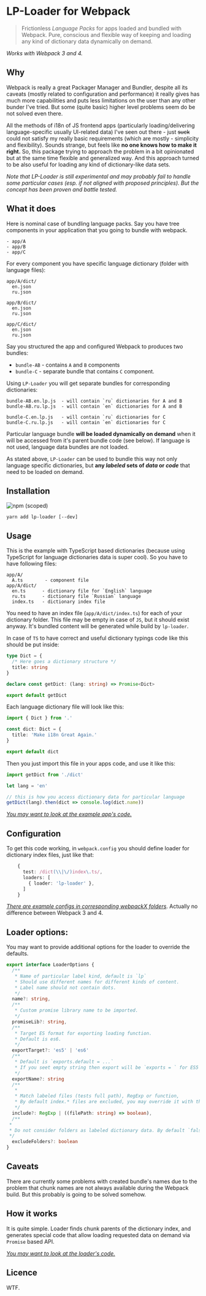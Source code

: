 # LP-Loader for Webpack

> Frictionless *Language Packs* for apps loaded and bundled with Webpack. Pure, conscious and flexible way of keeping and loading any kind of dictionary data dynamically on demand.

*Works with Webpack 3 and 4.*

## Why

Webpack is really a great Packager Manager and Bundler, despite all its caveats (mostly related to configuration and performance) it really gives has much more capabilities and puts less limitations on the user than any other bunder I've tried. But some (quite basic) higher level problems seem do be not solved even there.

All the methods of i18n of JS frontend apps (particularly loading/delivering language-specific usually UI-related data) I've seen out there - just ~~suck~~ could not satisfy my really basic requirements (which are mostly - simplicity and flexibility). Sounds strange, but feels like **no one knows how to make it right.** So, this package trying to approach the problem in a bit opinionated but at the same time flexible and generalized way. And this approach turned to be also useful for loading any kind of dictionary-like data sets.

*Note that LP-Loader is still experimental and may probably fail to handle some particular cases (esp. if not aligned with proposed principles). But the concept has been proven and battle tested.*

## What it does

Here is nominal case of bundling language packs. Say you have tree components in your application that you going to bundle with webpack.

```
- app/A
- app/B
- app/C
```
For every component you have specific language dictionary (folder with language files):

```
app/A/dict/
  en.json
  ru.json

app/B/dict/
  en.json
  ru.json

app/C/dict/
  en.json
  ru.json
```

Say you structured the app and configured Webpack to produces two bundles: 
- `bundle-AB` - contains `A` and `B` components 
- `bundle-C` - separate bundle that contains `C` component.

Using `LP-Loader` you will get separate bundles for corresponding dictionaries:

```
bundle-AB.en.lp.js  - will contain `ru` dictionaries for A and B
bundle-AB.ru.lp.js  - will contain `en` dictionaries for A and B

bundle-C.en.lp.js   - will contain `ru` dictionaries for C
bundle-C.ru.lp.js   - will contain `en` dictionaries for C
```

Particular language bundle **will be loaded dynamically on demand** when it will be accessed from it's parent bundle code (see below). If language is not used, language data bundles are not loaded.

As stated above, `LP-Loader` can be used to bundle this way not only language specific dictionaries, but **any *labeled* sets of *data* or *code*** that need to be loaded on demand.

## Installation

![npm (scoped)](https://img.shields.io/npm/v/lp-loader.svg?maxAge=86400)


```
yarn add lp-loader [--dev]
```

## Usage

This is the example with TypeScript based dictionaries (because using TypeScript for language dictionaries data is super cool). So you have to have following files:

```
app/A/
  A.ts        - component file
app/A/dict/
  en.ts      - dictionary file for `English` language
  ru.ts      - dictionary file `Russian` language
  index.ts   - dictionary index file

```

You need to have an index file (`app/A/dict/index.ts`) for each of your dictionary folder. This file may be empty in case of `JS`, but it should exist anyway. It's bundled content will be generated while build by `lp-loader`. 

In case of `TS` to have correct and useful dictionary typings code like this should be put inside:

```ts
type Dict = { 
  /* Here goes a dictionary structure */ 
  title: string
}

declare const getDict: (lang: string) => Promise<Dict>

export default getDict
```

Each language dictionary file will look like this:

```ts
import { Dict } from '.'

const dict: Dict = { 
  title: 'Make i18n Great Again.'
}

export default dict
```

Then you just import this file in your apps code, and use it like this:

```ts
import getDict from './dict'

let lang = 'en'

// this is how you access dictionary data for particular language
getDict(lang).then(dict => console.log(dict.name))
```

[*You may want to look at the example app's code.*](./app)

## Configuration

To get this code working, in `webpack.config` you should define loader for dictionary index files, just like that:

```ts
    {
      test: /dict(\\|\/)index\.ts/, 
      loaders: [
        { loader: 'lp-loader' },
      ]
    }    
```

[*There are example configs in corresponding webpackX folders*](./webpack4/webpack.config.ts). Actually no difference between Webpack 3 and 4.

## Loader options:

You may want to provide additional options for the loader to override the defaults.

```ts
export interface LoaderOptions {
  /**
   * Name of particular label kind, default is `lp`
   * Should use different names for different kinds of content.
   * Label name should not contain dots.
   */
  name?: string,
  /**
   * Custom promise library name to be imported. 
   */
  promiseLib?: string,
  /**
   * Target ES format for exporting loading function.
   * Default is es6.
   */
  exportTarget?: 'es5' | 'es6'
  /**
   * Default is `exports.default = ...`
   * If you seet empty string then export will be `exports = ` for ES5 format
   */
  exportName?: string
  /**
   * 
   * Match labeled files (tests full path), RegExp or function, 
   * By default index.* files are excluded, you may override it with this option.
   */
  include?: RegExp | ((filePath: string) => boolean),
  /**
 * 
 * Do not consider folders as labeled dictionary data. By default `false`
 */
  excludeFolders?: boolean
}
```

## Caveats

There are currently some problems with created bundle's names due to the problem that chunk names are not always available during the Webpack build. But this probably is going to be solved somehow.

## How it works

It is quite simple. Loader finds chunk parents of the dictionary index, and generates special code that allow loading requested data on demand via `Promise` based API.

[*You may want to look at the loader's code.*](./src/lp-loader.ts)

## Licence

WTF.